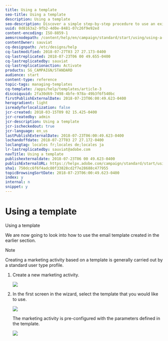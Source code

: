 ```yaml
---
title: Using a template
seo-title: Using a template
description: Using a template
seo-description: Discover a simple step-by-step procedure to use an existing template.
uuid: 0d8163a2-9fb2-4d0e-8481-07c26f9e92ed
content-encoding: ISO-8859-1
aemsrcnodepath: /content/help/en/campaign/standard/start/using/using-a-template
contentOwner: sauviat
cq-designpath: /etc/designs/help
cq-lastmodified: 2018-07-27T03 27 27.173-0400
cq-lastreplicated: 2018-07-23T06 00 49.655-0400
cq-lastreplicatedby: sauviat
cq-lastreplicationaction: Activate
products: SG_CAMPAIGN/STANDARD
audience: start
content-type: reference
topic-tags: managing-templates
cq-template: /apps/help/templates/article-3
discoiquuid: 2fa30d69-7498-4bfe-978a-49b3f6f540bc
firstPublishExternalDate: 2018-07-23T06:00:49.623-0400
herogradient: light
isreadyforlocalization: false
jcr-created: 2018-03-15T09 02 15.425-0400
jcr-createdby: admin
jcr-description: Using a template
jcr-ischeckedout: true
jcr-language: en_us
lastPublishExternalDate: 2018-07-23T06:00:49.623-0400
lochandoffdate: 2018-07-27T03 27 27.172-0400
loclangtag: locales fr;locales de;locales ja
lr-lastreplicatedby: sauviat@adobe.com
navTitle: Using a template
publishexternaldate: 2018-07-23T06 00 49.623-0400
publishExternalURL: https://helpx.adobe.com/campaign/standard/start/using/using-a-template.html
sha1: 750dcc6f6f4adc80f33828cd2f7e28688c477955
topicBrowsingSortDate: 2018-07-23T06:00:49.623-0400
index: y
internal: n
snippet: y
---
```


# Using a template

Using a template

We are now going to look into how to use the email template created in the earlier section.

>[!NOTE]
>
>Creating a marketing activity based on a template is generally carried out by a standard user type profile.

1. Create a new marketing activity.

   ![](assets/template_5.png)

1. In the first screen in the wizard, select the template that you would like to use.

   ![](assets/template_6.png)

   The marketing activity is pre-configured with the parameters defined in the template.

   ![](assets/template_7.png)

